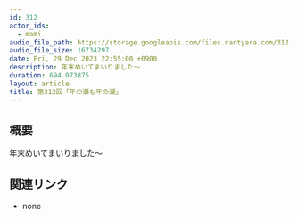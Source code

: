 ```yaml
---
id: 312
actor_ids:
  - mami
audio_file_path: https://storage.googleapis.com/files.nantyara.com/312.mp3
audio_file_size: 16734297
date: Fri, 29 Dec 2023 22:55:00 +0900
description: 年末めいてまいりました〜
duration: 694.073875
layout: article
title: 第312回「年の瀬も年の瀬」
---
```

## 概要

年末めいてまいりました〜

## 関連リンク

* none
